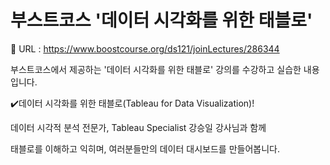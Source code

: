 # 부스트코스 '데이터 시각화를 위한 태블로'

🔗 URL : https://www.boostcourse.org/ds121/joinLectures/286344

부스트코스에서 제공하는 '데이터 시각화를 위한 태블로' 강의를 수강하고 실습한 내용입니다.

✔️데이터 시각화를 위한 태블로(Tableau for Data Visualization)!

데이터 시각적 분석 전문가, Tableau Specialist 강승일 강사님과 함께

태블로를 이해하고 익히며, 여러분들만의 데이터 대시보드를 만들어봅니다.
